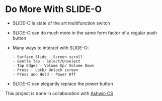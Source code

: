 # Do More With SLIDE-O

- SLIDE-O is state of the art multifunction switch
- SLIDE-O can do much more in the same form factor of a regular push button
- Many ways to interact with SLIDE-O:
      
      - Surface Slide - Screen scroll
      - Gentle Tap - Select/Unselect
      - Tap Edges - Volume Up/ Volume Down
      - Press - Lock/ Unlock screen
      - Press and Hold - Power Off
- SLIDE-O can elegantly replace the power button


This project is done in collaboration with [Ashwin CS](https://github.com/ash-win-cs) 
